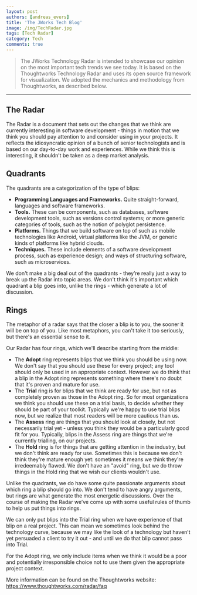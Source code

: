 ```yaml
---
layout: post
authors: [andreas_evers]
title: 'The JWorks Tech Blog'
image: /img/TechRadar.jpg
tags: [Tech Radar]
category: Tech
comments: true
---
```


> The JWorks Technology Radar is intended to showcase our opinion on the most important tech trends we see today.
It is based on the Thoughtworks Technology Radar and uses its open source framework for visualization.
We adopted the mechanics and methodology from Thoughtworks, as described below.

----------

## The Radar

The Radar is a document that sets out the changes that we think are currently interesting in software development - things in motion that we think you should pay attention to and consider using in your projects.
It reflects the idiosyncratic opinion of a bunch of senior technologists and is based on our day-to-day work and experiences.
While we think this is interesting, it shouldn’t be taken as a deep market analysis.

## Quadrants

The quadrants are a categorization of the type of blips:

- **Programming Languages and Frameworks.** Quite straight-forward, languages and software frameworks.
- **Tools.** These can be components, such as databases, software development tools, such as versions control systems; or more generic categories of tools, such as the notion of polyglot persistence.
- **Platforms.** Things that we build software on top of such as mobile technologies like Android, virtual platforms like the JVM, or generic kinds of platforms like hybrid clouds.
- **Techniques.** These include elements of a software development process, such as experience design; and ways of structuring software, such as microservices.

We don't make a big deal out of the quadrants - they’re really just a way to break up the Radar into topic areas. We don't think it's important which quadrant a blip goes into, unlike the rings - which generate a lot of discussion.

## Rings

The metaphor of a radar says that the closer a blip is to you, the sooner it will be on top of you. Like most metaphors, you can't take it too seriously, but there's an essential sense to it.

Our Radar has four rings, which we'll describe starting from the middle:

- The **Adopt** ring represents blips that we think you should be using now. We don't say that you should use these for every project; any tool should only be used in an appropriate context. However we do think that a blip in the Adopt ring represents something where there's no doubt that it's proven and mature for use.
- The **Trial** ring is for blips that we think are ready for use, but not as completely proven as those in the Adopt ring. So for most organizations we think you should use these on a trial basis, to decide whether they should be part of your toolkit. Typically we're happy to use trial blips now, but we realize that most readers will be more cautious than us.
- The **Assess** ring are things that you should look at closely, but not necessarily trial yet - unless you think they would be a particularly good fit for you. Typically, blips in the Assess ring are things that we're currently trialling, on our projects.
- The **Hold** ring is for things that are getting attention in the industry, but we don't think are ready for use. Sometimes this is because we don't think they're mature enough yet: sometimes it means we think they're irredeemably flawed. We don't have an "avoid" ring, but we do throw things in the Hold ring that we wish our clients wouldn't use.

Unlike the quadrants, we do have some quite passionate arguments about which ring a blip should go into. We don't tend to have angry arguments, but rings are what generate the most energetic discussions. Over the course of making the Radar we’ve come up with some useful rules of thumb to help us put things into rings.

We can only put blips into the Trial ring when we have experience of that blip on a real project. This can mean we sometimes look behind the technology curve, because we may like the look of a technology but haven’t yet persuaded a client to try it out - and until we do that blip cannot pass into Trial.

For the Adopt ring, we only include items when we think it would be a poor and potentially irresponsible choice not to use them given the appropriate project context.

More information can be found on the Thoughtworks website: https://www.thoughtworks.com/radar/faq

